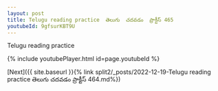 ```yaml
---
layout: post
title: Telugu reading practice  తెలుగు  చదవడం  ప్రాక్టీస్ 465
youtubeId: 9gfsurKBT9U
---
```

 
 
Telugu reading practice
 
 
 
 
 


{% include youtubePlayer.html id=page.youtubeId %}
 
[Next]({{ site.baseurl }}{% link  split2/_posts/2022-12-19-Telugu reading practice  తెలుగు  చదవడం  ప్రాక్టీస్ 464.md%})
 

